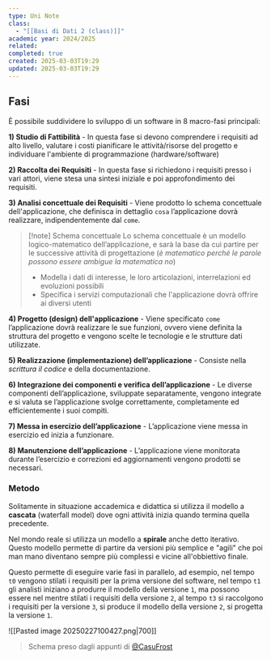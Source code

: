```yaml
---
type: Uni Note
class:
  - "[[Basi di Dati 2 (class)]]"
academic year: 2024/2025
related: 
completed: true
created: 2025-03-03T19:29
updated: 2025-03-03T19:29
---
```

## Fasi

È possibile suddividere lo sviluppo di un software in 8 macro-fasi principali:

**1) Studio di Fattibilità** - In questa fase si devono comprendere i requisiti ad alto livello, valutare i costi pianificare le attività/risorse del progetto e individuare l'ambiente di programmazione (hardware/software)

**2) Raccolta dei Requisiti** - In questa fase si richiedono i requisiti presso i vari attori, viene stesa una sintesi iniziale e poi approfondimento dei requisiti.

**3) Analisi concettuale dei Requisiti** - Viene prodotto lo schema concettuale dell'applicazione, che definisca in dettaglio `cosa` l’applicazione dovrà realizzare, indipendentemente dal `come`.

>[!note] Schema concettuale
>Lo schema concettuale è un modello logico-matematico dell’applicazione, e sarà la base da cui partire per le successive attività di progettazione (*è matematico perché le parole possono essere ambigue la matematica no*)
>- Modella i dati di interesse, le loro articolazioni, interrelazioni ed evoluzioni possibili
>- Specifica i servizi computazionali che l'applicazione dovrà offrire ai diversi utenti

**4) Progetto (design) dell'applicazione** - Viene specificato `come` l’applicazione dovrà realizzare le sue funzioni, ovvero viene definita la struttura del progetto e vengono scelte le tecnologie e le strutture dati utilizzate.

**5) Realizzazione (implementazione) dell’applicazione** -  Consiste nella *scrittura il codice* e della documentazione.

**6) Integrazione dei componenti e verifica dell’applicazione** - Le diverse componenti dell’applicazione, sviluppate separatamente, vengono integrate e si valuta se l’applicazione svolge correttamente, completamente ed efficientemente i suoi compiti.

**7) Messa in esercizio dell’applicazione** - L’applicazione viene messa in esercizio ed inizia a funzionare.

**8) Manutenzione dell’applicazione** - L’applicazione viene monitorata durante l’esercizio e correzioni ed aggiornamenti vengono prodotti se necessari.

### Metodo

Solitamente in situazione accademica e didattica si utilizza il modello a **cascata** (waterfall model) dove ogni attività inizia quando termina quella precedente.

Nel mondo reale si utilizza un modello a **spirale** anche detto iterativo. Questo modello permette di partire da versioni più semplice e "agili"  che poi man mano diventano sempre più complessi e vicine all'obbiettivo finale.

Questo permette di eseguire varie fasi in parallelo, ad esempio, nel tempo `t0` vengono stilati i requisiti per la prima versione del software, nel tempo `t1` gli analisti iniziano a produrre il modello della versione `1`, ma possono essere nel mentre stilati i requisiti della versione `2`, al tempo `t3` si raccolgono i requisiti per la versione `3`, si produce il modello della versione `2`, si progetta la versione `1`.

![[Pasted image 20250227100427.png|700]]

>Schema preso dagli appunti di [@CasuFrost](https://github.com/CasuFrost/University_notes)


